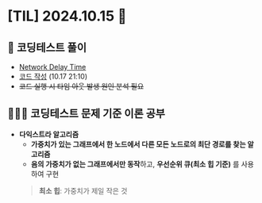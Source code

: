 # [TIL] 2024.10.15 📘
## 📝 코딩테스트 풀이
- [Network Delay Time](https://leetcode.com/problems/network-delay-time/description/)
- [코드 작성](https://github.com/no-cy/TIL/blob/main/study/coding-test/java/Level2/743.%20Network%20Delay%20Time.java) (10.17 21:10)
- ~~코드 실행 시 타임 아웃 발생 원인 분석 필요~~

## 🧑🏻‍💻 코딩테스트 문제 기준 이론 공부
- **다익스트라 알고리즘**
  - **가중치가 있는 그래프에서 한 노드에서 다른 모든 노드로의 최단 경로를 찾는 알고리즘**
  - **음의 가중치가 없는 그래프에서만 동작**하고, **우선순위 큐(최소 힙 기준)** 를 사용하여 구현
  > **최소 힙**: 가중치가 제일 작은 것
